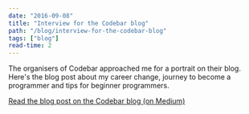 ```yaml
---
date: "2016-09-08"
title: "Interview for the Codebar blog"
path: "/blog/interview-for-the-codebar-blog"
tags: ["blog"] 
read-time: 2
---
```


The organisers of Codebar approached me for a portrait on their blog.
Here's the blog post about my career change, journey to become a programmer and tips for beginner programmers.

[Read the blog post on the Codebar blog (on Medium)](https://medium.com/codebar-stories/rabea-gleissner-software-craftswoman-fccc4f158d7a)
